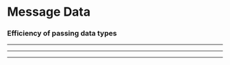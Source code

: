 <!-- .slide: data-background="rgba(168, 0, 32, 0.82)" -->
#  Message Data

### Efficiency of passing data types

---

<!-- .slide: data-background="../img/rt-by-type.png" -->

---

<!-- .slide: data-background="../img/rt-by-browser.png" -->

---

<!-- .slide: data-background="../img/type-effeciency.png" -->
